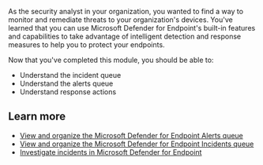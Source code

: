 As the security analyst in your organization, you wanted to find a way to monitor and remediate threats to your organization's devices. You've learned that you can use Microsoft Defender for Endpoint's built-in features and capabilities to take advantage of intelligent detection and response measures to help you to protect your endpoints.

Now that you've completed this module, you should be able to:

- Understand the incident queue
- Understand the alerts queue
- Understand response actions

## Learn more

- [View and organize the Microsoft Defender for Endpoint Alerts queue](/microsoft-365/security/defender-endpoint/alerts-queue)
- [View and organize the Microsoft Defender for Endpoint Incidents queue](/microsoft-365/security/defender-endpoint/view-incidents-queue)
- [Investigate incidents in Microsoft Defender for Endpoint](/microsoft-365/security/defender-endpoint/investigate-incidents)
